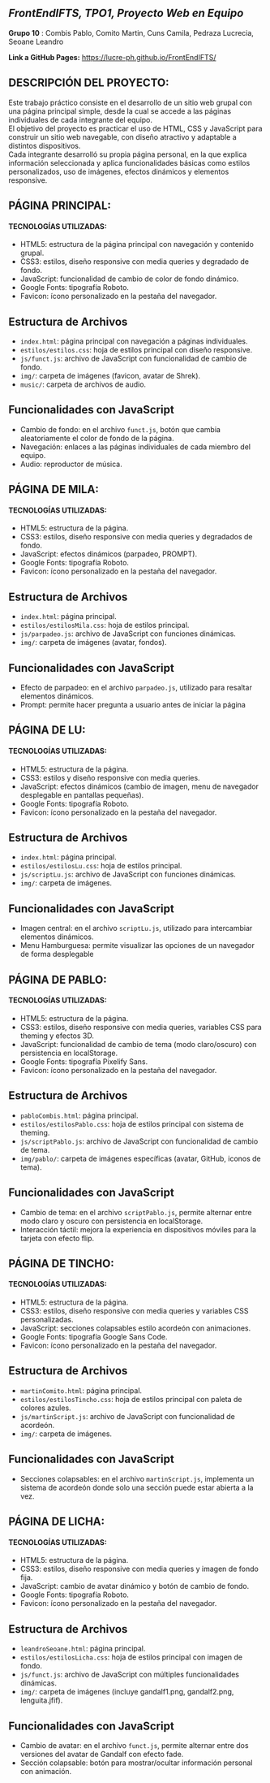 ## **_FrontEndIFTS, TPO1, Proyecto Web en Equipo_**

**Grupo 10** : Combis Pablo, Comito Martin, Cuns Camila, Pedraza Lucrecia, Seoane Leandro

**Link a GitHub Pages:** <a href="https://lucre-ph.github.io/FrontEndIFTS/" target="_blank">https://lucre-ph.github.io/FrontEndIFTS/</a>

## DESCRIPCIÓN DEL PROYECTO:

Este trabajo práctico consiste en el desarrollo de un sitio web grupal con una página principal simple, desde la cual se accede a las páginas individuales de cada integrante del equipo.  
El objetivo del proyecto es practicar el uso de HTML, CSS y JavaScript para construir un sitio web navegable, con diseño atractivo y adaptable a distintos dispositivos.  
Cada integrante desarrolló su propia página personal, en la que explica información seleccionada y aplica funcionalidades básicas como estilos personalizados, uso de imágenes, efectos dinámicos y elementos responsive.

## PÁGINA PRINCIPAL:

#### TECNOLOGÍAS UTILIZADAS:

- HTML5: estructura de la página principal con navegación y contenido grupal.
- CSS3: estilos, diseño responsive con media queries y degradado de fondo.
- JavaScript: funcionalidad de cambio de color de fondo dinámico.
- Google Fonts: tipografía Roboto.
- Favicon: ícono personalizado en la pestaña del navegador.

## Estructura de Archivos

- `index.html`: página principal con navegación a páginas individuales.
- `estilos/estilos.css`: hoja de estilos principal con diseño responsive.
- `js/funct.js`: archivo de JavaScript con funcionalidad de cambio de fondo.
- `img/`: carpeta de imágenes (favicon, avatar de Shrek).
- `music/`: carpeta de archivos de audio.

## Funcionalidades con JavaScript

- Cambio de fondo: en el archivo `funct.js`, botón que cambia aleatoriamente el color de fondo de la página.
- Navegación: enlaces a las páginas individuales de cada miembro del equipo.
- Audio: reproductor de música.

## PÁGINA DE MILA:

#### TECNOLOGÍAS UTILIZADAS:

- HTML5: estructura de la página.
- CSS3: estilos, diseño responsive con media queries y degradados de fondo.
- JavaScript: efectos dinámicos (parpadeo, PROMPT).
- Google Fonts: tipografía Roboto.
- Favicon: ícono personalizado en la pestaña del navegador.

## Estructura de Archivos

- `index.html`: página principal.
- `estilos/estilosMila.css`: hoja de estilos principal.
- `js/parpadeo.js`: archivo de JavaScript con funciones dinámicas.
- `img/`: carpeta de imágenes (avatar, fondos).

## Funcionalidades con JavaScript

- Efecto de parpadeo: en el archivo `parpadeo.js`, utilizado para resaltar elementos dinámicos.
- Prompt: permite hacer pregunta a usuario antes de iniciar la página

## PÁGINA DE LU:

#### TECNOLOGÍAS UTILIZADAS:

- HTML5: estructura de la página.
- CSS3: estilos y diseño responsive con media queries.
- JavaScript: efectos dinámicos (cambio de imagen, menu de navegador desplegable en pantallas pequeñas).
- Google Fonts: tipografía Roboto.
- Favicon: ícono personalizado en la pestaña del navegador.

## Estructura de Archivos

- `index.html`: página principal.
- `estilos/estilosLu.css`: hoja de estilos principal.
- `js/scriptLu.js`: archivo de JavaScript con funciones dinámicas.
- `img/`: carpeta de imágenes.

## Funcionalidades con JavaScript

- Imagen central: en el archivo `scriptLu.js`, utilizado para intercambiar elementos dinámicos.
- Menu Hamburguesa: permite visualizar las opciones de un navegador de forma desplegable

## PÁGINA DE PABLO:

#### TECNOLOGÍAS UTILIZADAS:

- HTML5: estructura de la página.
- CSS3: estilos, diseño responsive con media queries, variables CSS para theming y efectos 3D.
- JavaScript: funcionalidad de cambio de tema (modo claro/oscuro) con persistencia en localStorage.
- Google Fonts: tipografía Pixelify Sans.
- Favicon: ícono personalizado en la pestaña del navegador.

## Estructura de Archivos

- `pabloCombis.html`: página principal.
- `estilos/estilosPablo.css`: hoja de estilos principal con sistema de theming.
- `js/scriptPablo.js`: archivo de JavaScript con funcionalidad de cambio de tema.
- `img/pablo/`: carpeta de imágenes específicas (avatar, GitHub, iconos de tema).

## Funcionalidades con JavaScript

- Cambio de tema: en el archivo `scriptPablo.js`, permite alternar entre modo claro y oscuro con persistencia en localStorage.
- Interacción táctil: mejora la experiencia en dispositivos móviles para la tarjeta con efecto flip.

## PÁGINA DE TINCHO:

#### TECNOLOGÍAS UTILIZADAS:

- HTML5: estructura de la página.
- CSS3: estilos, diseño responsive con media queries y variables CSS personalizadas.
- JavaScript: secciones colapsables estilo acordeón con animaciones.
- Google Fonts: tipografía Google Sans Code.
- Favicon: ícono personalizado en la pestaña del navegador.

## Estructura de Archivos

- `martinComito.html`: página principal.
- `estilos/estilosTincho.css`: hoja de estilos principal con paleta de colores azules.
- `js/martinScript.js`: archivo de JavaScript con funcionalidad de acordeón.
- `img/`: carpeta de imágenes.

## Funcionalidades con JavaScript

- Secciones colapsables: en el archivo `martinScript.js`, implementa un sistema de acordeón donde solo una sección puede estar abierta a la vez.

## PÁGINA DE LICHA:

#### TECNOLOGÍAS UTILIZADAS:

- HTML5: estructura de la página.
- CSS3: estilos, diseño responsive con media queries y imagen de fondo fija.
- JavaScript: cambio de avatar dinámico y botón de cambio de fondo.
- Google Fonts: tipografía Roboto.
- Favicon: ícono personalizado en la pestaña del navegador.

## Estructura de Archivos

- `leandroSeoane.html`: página principal.
- `estilos/estilosLicha.css`: hoja de estilos principal con imagen de fondo.
- `js/funct.js`: archivo de JavaScript con múltiples funcionalidades dinámicas.
- `img/`: carpeta de imágenes (incluye gandalf1.png, gandalf2.png, lenguita.jfif).

## Funcionalidades con JavaScript

- Cambio de avatar: en el archivo `funct.js`, permite alternar entre dos versiones del avatar de Gandalf con efecto fade.
- Sección colapsable: botón para mostrar/ocultar información personal con animación.
